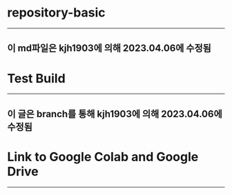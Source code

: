 # repository-basic
-------------------------------------
## 이 md파일은 kjh1903에 의해 2023.04.06에 수정됨

# Test Build
-------------------------------------------
## 이 글은  branch를 통해 kjh1903에 의해 2023.04.06에 수정됨

# Link to Google Colab and Google Drive
------------------------------------------